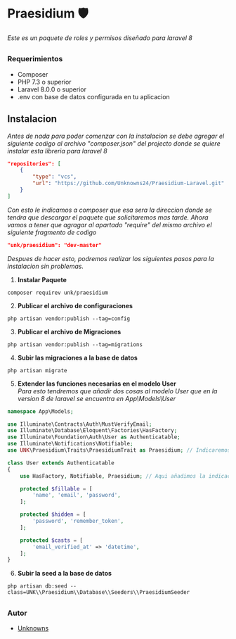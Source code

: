 # Praesidium 🛡

_Este es un paquete de roles y permisos diseñado para laravel 8_

##

### Requerimientos

 - Composer
 - PHP 7.3 o superior
 - Laravel 8.0.0 o superior
 - .env con base de datos configurada en tu aplicacion

## Instalacion

_Antes de nada para poder comenzar con la instalacion se debe agregar el siguiente codigo al archivo "composer.json" del projecto donde se quiere instalar esta libreria para laravel 8_

```json
"repositories": [
    {
        "type": "vcs",
        "url": "https://github.com/Unknowns24/Praesidium-Laravel.git"
    }
]
```

_Con esto le indicamos a composer que esa sera la direccion donde se tendra que descargar el paquete que solicitaremos mas tarde. Ahora vamos a tener que agragar al apartado "require" del mismo archivo el siguiente fragmento de codigo_

```json
"unk/praesidium": "dev-master"
```

_Despues de hacer esto, podremos realizar los siguientes pasos para la instalacion sin problemas._

1. **Instalar Paquete** 
``` 
composer requirev unk/praesidium 
```

2. **Publicar el archivo de configuraciones**
``` 
php artisan vendor:publish --tag=config 
```

3. **Publicar el archivo de Migraciones**
``` 
php artisan vendor:publish --tag=migrations 
```

4. **Subir las migraciones a la base de datos**
``` 
php artisan migrate 
```

5. **Extender las funciones necesarias en el modelo User**  
_Para esto tendremos que añadir dos cosas al modelo User que en la version 8 de laravel se encuentra en App\Models\User_
```php
namespace App\Models;

use Illuminate\Contracts\Auth\MustVerifyEmail;
use Illuminate\Database\Eloquent\Factories\HasFactory;
use Illuminate\Foundation\Auth\User as Authenticatable;
use Illuminate\Notifications\Notifiable;
use UNK\Praesidium\Traits\PraesidiumTrait as Praesidium; // Indicaremos que usaremos el Trait del paquete

class User extends Authenticatable
{
    use HasFactory, Notifiable, Praesidium; // Aqui añadimos la indicacion de que usaremos ese trait

    protected $fillable = [
        'name', 'email', 'password',
    ];

    protected $hidden = [
        'password', 'remember_token',
    ];

    protected $casts = [
        'email_verified_at' => 'datetime',
    ];
}
```

6. **Subir la seed a la base de datos** 
``` 
php artisan db:seed --class=UNK\\Praesidium\\Database\\Seeders\\PraesidiumSeeder 
```

##

### Autor

* [Unknowns](https://github.com/Unknowns24)